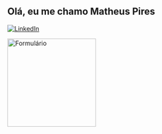 ## Olá, eu me chamo Matheus Pires

[![LinkedIn](https://img.shields.io/badge/LinkedIn-0077B5?style=for-the-badge&logo=linkedin&logoColor=white)](https://www.linkedin.com/in/matheus-gustavo-da-silva-pires-70b195268/)

<a href="https://docs.google.com/forms/d/e/1FAIpQLSdNzmKYBVPWfOXqLQGIjn-TePCo3BVxifuRgfxIBO5Zzqih7g/viewform?usp=sf_link">
  <img src="https://github.com/user-attachments/assets/3de6bdf1-126a-46ca-87c7-cd3c420f6159" alt="Formulário" width="200">
</a>
